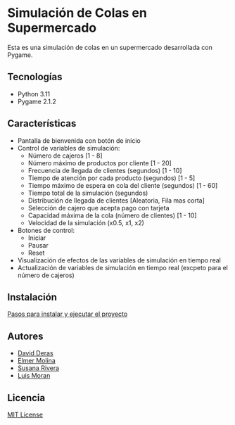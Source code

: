 # Simulación de Colas en Supermercado

Esta es una simulación de colas en un supermercado desarrollada con Pygame.

## Tecnologías

- Python 3.11
- Pygame 2.1.2

## Características

- Pantalla de bienvenida con botón de inicio
- Control de variables de simulación:
  - Número de cajeros  [1 - 8]
  - Número máximo de productos por cliente [1 - 20]
  - Frecuencia de llegada de clientes (segundos) [1 - 10]
  - Tiempo de atención por cada producto (segundos) [1 - 5]
  - Tiempo máximo de espera en cola del cliente (segundos) [1 - 60]
  - Tiempo total de la simulación (segundos)
  - Distribución de llegada de clientes [Aleatoria, Fila mas corta]
  - Selección de cajero que acepta pago con tarjeta
  - Capacidad máxima de la cola (número de clientes) [1 - 10]
  - Velocidad de la simulación (x0.5, x1, x2)
- Botones de control:
  - Iniciar
  - Pausar
  - Reset
- Visualización de efectos de las variables de simulación en tiempo real
- Actualización de variables de simulación en tiempo real (excpeto para el número de cajeros)

## Instalación

[Pasos para instalar y ejecutar el proyecto](INSTRUCTIONS.md)

## Autores

- [David Deras](https://github.com/daiv05)
- [Elmer Molina](https://github.com/Edenilson-Molina)
- [Susana Rivera](https://github.com/RiveraP11069)
- [Luis Moran](https://github.com/Luis-M23)

## Licencia

[MIT License](LICENSE.md)
